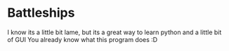 # Battleships
I know its a little bit lame, but its a great way to learn python and a little bit of GUI 
You already know what this program does :D 

